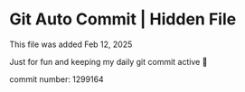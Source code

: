 # Git Auto Commit | Hidden File

This file was added Feb 12, 2025

Just for fun and keeping my daily git commit active 🤪

commit number: 1299164
